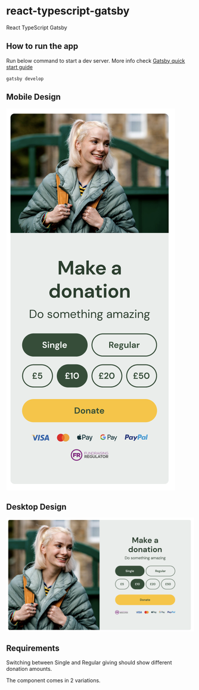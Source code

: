 # react-typescript-gatsby
React TypeScript Gatsby

## How to run the app
Run below command to start a dev server.
More info check [Gatsby quick start guide](https://www.gatsbyjs.com/docs/quick-start/)
```
gatsby develop
```

## Mobile Design

![Mobile Design](designs/mobile.png)

## Desktop Design

![Desktop Design](designs/desktop.png)


## Requirements

Switching between Single and Regular giving should show different donation amounts.

The component comes in 2 variations.
